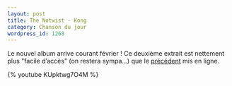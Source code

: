 ```yaml
---
layout: post
title: The Notwist - Kong
category: Chanson du jour
wordpress_id: 1268
---
```


Le nouvel album arrive courant février ! Ce deuxième extrait est nettement plus
"facile d’accès" (on restera sympa…) que le [précédent][1] mis en ligne.

{% youtube KUpktwg7O4M %}

[1]: https://www.youtube.com/watch?v=SElWFqBTv1E
